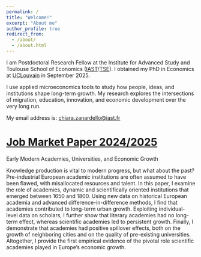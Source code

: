 ```yaml
---
permalink: /
title: "Welcome!"
excerpt: "About me"
author_profile: true
redirect_from: 
  - /about/
  - /about.html
---
```


I am Postdoctoral Research Fellow at the Institute for Advanced Study and Toulouse School of Economics ([IAST](https://www.iast.fr/)/[TSE](https://www.tse-fr.eu/fr)). 
I obtained my PhD in Economics at [UCLouvain](https://www.uclouvain.be/fr) in September 2025. 

I use applied microeconomics tools to study how people, ideas, and institutions shape long-term growth. My research explores the intersections of migration, education, innovation, and economic development over the very long run.

My email address is: chiara.zanardello@iast.fr

[Job Market Paper 2024/2025](https://chiarazanardello.github.io/files/zanardello_jmp.pdf)
=====

Early Modern Academies, Universities, and Economic Growth

Knowledge production is vital to modern progress, but what about the past? Pre-industrial European academic institutions are often assumed to have been flawed, with misallocated resources and talent. In this paper, I examine the role of academies, dynamic and scientifically oriented institutions that emerged between 1650 and 1800. Using new data on historical European academia and advanced difference-in-difference methods, I find that academies contributed to long-term urban growth. Exploiting individual-level data on scholars, I further show that literary academies had no long-term effect, whereas scientific academies led to persistent growth. Finally, I demonstrate that academies had positive spillover effects, both on the growth of neighboring cities and on the quality of pre-existing universities. Altogether, I provide the first empirical evidence of the pivotal role scientific academies played in Europe’s economic growth.
